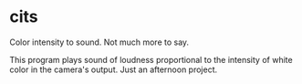 # cits
Color intensity to sound. Not much more to say.

This program plays sound of loudness proportional to the intensity of white color in the camera's output. Just an afternoon project.
